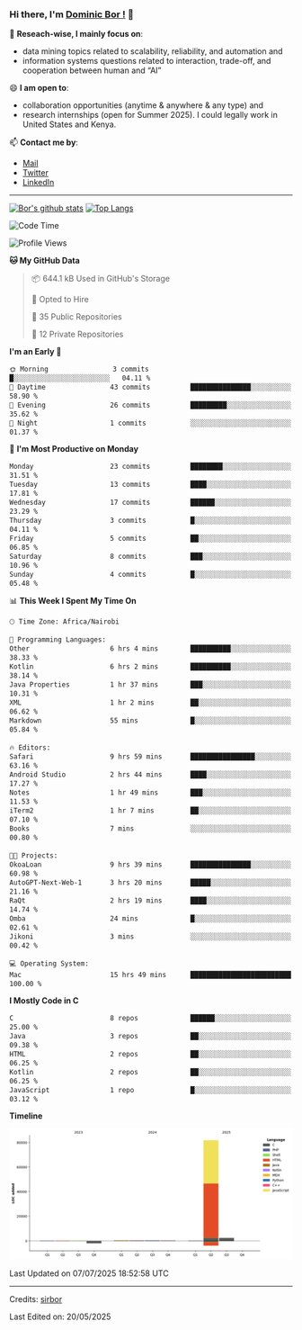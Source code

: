 ### Hi there, I'm [Dominic Bor !](https://www.dominicbor.me/) 👋

🔭 **Reseach-wise, I mainly focus on**:

- data mining topics related to scalability, reliability, and automation and
- information systems questions related to interaction, trade-off, and cooperation between human and “AI”

😄 **I am open to**:

- collaboration opportunities (anytime & anywhere & any type) and
- research internships (open for Summer 2025). I could legally work in United States and Kenya.

📫 **Contact me by**:

- [Mail](mailto:dominicbor@icloud.com)
- [Twitter](https://twitter.com/Kd_Bpr)
- [LinkedIn](https://www.linkedin.com/in/sirbor/)

---

[![Bor's github stats](https://github-readme-stats.vercel.app/api?username=sirbor&theme=material-palenight&count_private=true&hide=contribs)](https://github.com/anuraghazra/github-readme-stats)
[![Top Langs](https://github-readme-stats.vercel.app/api/top-langs/?username=sirbor&theme=material-palenight&hide=Jupyter&layout=compact)](https://github.com/anuraghazra/github-readme-stats)

<!--START_SECTION:waka-->
![Code Time](http://img.shields.io/badge/Code%20Time-906%20hrs%2040%20mins-blue)

![Profile Views](http://img.shields.io/badge/Profile%20Views-4-blue)

**🐱 My GitHub Data** 

> 📦 644.1 kB Used in GitHub's Storage 
 > 
> 💼 Opted to Hire
 > 
> 📜 35 Public Repositories 
 > 
> 🔑 12 Private Repositories 
 > 
**I'm an Early 🐤** 

```text
🌞 Morning                3 commits           █░░░░░░░░░░░░░░░░░░░░░░░░   04.11 % 
🌆 Daytime                43 commits          ███████████████░░░░░░░░░░   58.90 % 
🌃 Evening                26 commits          █████████░░░░░░░░░░░░░░░░   35.62 % 
🌙 Night                  1 commits           ░░░░░░░░░░░░░░░░░░░░░░░░░   01.37 % 
```
📅 **I'm Most Productive on Monday** 

```text
Monday                   23 commits          ████████░░░░░░░░░░░░░░░░░   31.51 % 
Tuesday                  13 commits          ████░░░░░░░░░░░░░░░░░░░░░   17.81 % 
Wednesday                17 commits          ██████░░░░░░░░░░░░░░░░░░░   23.29 % 
Thursday                 3 commits           █░░░░░░░░░░░░░░░░░░░░░░░░   04.11 % 
Friday                   5 commits           ██░░░░░░░░░░░░░░░░░░░░░░░   06.85 % 
Saturday                 8 commits           ███░░░░░░░░░░░░░░░░░░░░░░   10.96 % 
Sunday                   4 commits           █░░░░░░░░░░░░░░░░░░░░░░░░   05.48 % 
```


📊 **This Week I Spent My Time On** 

```text
🕑︎ Time Zone: Africa/Nairobi

💬 Programming Languages: 
Other                    6 hrs 4 mins        ██████████░░░░░░░░░░░░░░░   38.33 % 
Kotlin                   6 hrs 2 mins        ██████████░░░░░░░░░░░░░░░   38.14 % 
Java Properties          1 hr 37 mins        ███░░░░░░░░░░░░░░░░░░░░░░   10.31 % 
XML                      1 hr 2 mins         ██░░░░░░░░░░░░░░░░░░░░░░░   06.62 % 
Markdown                 55 mins             █░░░░░░░░░░░░░░░░░░░░░░░░   05.84 % 

🔥 Editors: 
Safari                   9 hrs 59 mins       ████████████████░░░░░░░░░   63.16 % 
Android Studio           2 hrs 44 mins       ████░░░░░░░░░░░░░░░░░░░░░   17.27 % 
Notes                    1 hr 49 mins        ███░░░░░░░░░░░░░░░░░░░░░░   11.53 % 
iTerm2                   1 hr 7 mins         ██░░░░░░░░░░░░░░░░░░░░░░░   07.10 % 
Books                    7 mins              ░░░░░░░░░░░░░░░░░░░░░░░░░   00.80 % 

🐱‍💻 Projects: 
OkoaLoan                 9 hrs 39 mins       ███████████████░░░░░░░░░░   60.98 % 
AutoGPT-Next-Web-1       3 hrs 20 mins       █████░░░░░░░░░░░░░░░░░░░░   21.16 % 
RaQt                     2 hrs 19 mins       ████░░░░░░░░░░░░░░░░░░░░░   14.74 % 
Omba                     24 mins             █░░░░░░░░░░░░░░░░░░░░░░░░   02.61 % 
Jikoni                   3 mins              ░░░░░░░░░░░░░░░░░░░░░░░░░   00.42 % 

💻 Operating System: 
Mac                      15 hrs 49 mins      █████████████████████████   100.00 % 
```

**I Mostly Code in C** 

```text
C                        8 repos             ██████░░░░░░░░░░░░░░░░░░░   25.00 % 
Java                     3 repos             ██░░░░░░░░░░░░░░░░░░░░░░░   09.38 % 
HTML                     2 repos             ██░░░░░░░░░░░░░░░░░░░░░░░   06.25 % 
Kotlin                   2 repos             ██░░░░░░░░░░░░░░░░░░░░░░░   06.25 % 
JavaScript               1 repo              █░░░░░░░░░░░░░░░░░░░░░░░░   03.12 % 
```



**Timeline**

![Lines of Code chart](https://raw.githubusercontent.com/sirbor/sirbor/main/assets/bar_graph.png)


 Last Updated on 07/07/2025 18:52:58 UTC
<!--END_SECTION:waka-->
---

Credits: [sirbor](https://github.com/sirbor)

Last Edited on: 20/05/2025
